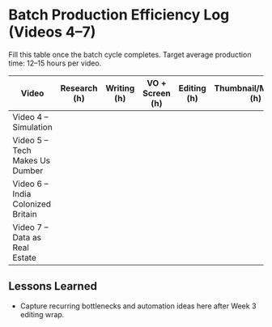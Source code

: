 # Batch Production Efficiency Log (Videos 4–7)

Fill this table once the batch cycle completes. Target average production time: 12–15 hours per video.

| Video | Research (h) | Writing (h) | VO + Screen (h) | Editing (h) | Thumbnail/Metadata (h) | Total (h) | Notes / Improvements |
| --- | --- | --- | --- | --- | --- | --- | --- |
| Video 4 – Simulation |  |  |  |  |  |  |  |
| Video 5 – Tech Makes Us Dumber |  |  |  |  |  |  |  |
| Video 6 – India Colonized Britain |  |  |  |  |  |  |  |
| Video 7 – Data as Real Estate |  |  |  |  |  |  |  |

## Lessons Learned
- Capture recurring bottlenecks and automation ideas here after Week 3 editing wrap.
